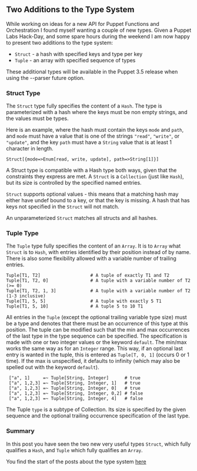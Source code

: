 Two Additions to the Type System
---

While working on ideas for a new API for Puppet Functions and Orchestration I found myself
wanting a couple of new types. Given a Puppet Labs Hack-Day, and some spare hours during the
weekend I am now happy to present two additions to the type system:

* `Struct` - a hash with specified keys and type per key
* `Tuple` - an array with specified sequence of types

These additional types will be available in the Puppet 3.5 release when using the --parser future
option.

### Struct Type

The `Struct` type fully specifies the content of a `Hash`. The type is parameterized
with a hash where the keys must be non empty strings, and the values must be types.

Here is an example, where the hash must contain the keys `mode` and `path`, and
`mode` must have a value that is one of the strings `"read"`, `"write"`, or `"update"`, and
the key `path` must have a `String` value that is at least 1 character in length.

    Struct[{mode=>Enum[read, write, update], path=>String[1]}]
    
A Struct type is compatible with a Hash type both ways, given that the constraints they
express are met. A `Struct` is a `Collection` (just like `Hash`), but its size is controlled
by the specified named entries. 

`Struct` supports optional values - this means that a matching hash may either have undef bound
to a key, or that the key is missing. A hash that has keys not specified in the `Struct` will
not match.

An unparameterized `Struct` matches all structs and all hashes.
    
### Tuple Type

The `Tuple` type fully specifies the content of an `Array`.
It is to `Array` what `Struct` is to `Hash`, with entries identified by their
position instead of by name. There is also some flexibility allowed with a variable
number of trailing entries.

    Tuple[T1, T2]                   # A tuple of exactly T1 and T2
    Tuple[T1, T2, 0]                # A tuple with a variable number of T2 (>= 0)
    Tuple[T1, T2, 1, 3]             # A tuple with a variable number of T2 (1-3 inclusive)
    Tuple[T1, 5, 5]                 # A tuple with exactly 5 T1
    Tuple[T1, 5, 10]                # A tuple 5 to 10 T1
    
All entries in the `Tuple` (except the optional trailing variable type size) must be a type
and denotes that there must be an occurrence of this type at this position. The tuple
can be modified such that the min and max occurrences of the last type in the type
sequence can be specified. The specification is made with one or two integer values or
the keyword `default`. The min/max works the same way as for an `Integer` range.
This way, if an optional last entry is wanted in the tuple, this is
entered as `Tuple[T, 0, 1]` (occurs 0 or 1 time). If the max is unspecified, it defaults to infinity
(which may also be spelled out with the keyword `default`).

     ["a", 1]     =~ Tuple[String, Integer]      # true
     ["a", 1,2,3] =~ Tuple[String, Integer, 1]   # true
     ["a", 1,2,3] =~ Tuple[String, Integer, 0]   # true
     ["a", 1,2,3] =~ Tuple[String, Integer, 0,2] # false
     ["a", 1,2,3] =~ Tuple[String, Integer, 4]   # false
     
The Tuple `type` is a subtype of Collection. Its size is specified by the given sequence
and the optional trailing occurrence specification of the last type.
     
### Summary

In this post you have seen the two new very useful types `Struct`, which fully
qualifies a `Hash`, and `Tuple` which fully qualifies an `Array`.

You find the start of the posts about the type system [here][1]

[1]:http://puppet-on-the-edge.blogspot.se/2013/12/what-type-of-type-are-you.html  